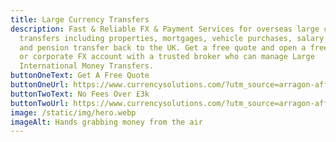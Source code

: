 ```yaml
---
title: Large Currency Transfers
description: Fast & Reliable FX & Payment Services for overseas large currency
  transfers including properties, mortgages, vehicle purchases, salary transfers
  and pension transfer back to the UK. Get a free quote and open a free personal
  or corporate FX account with a trusted broker who can manage Large
  International Money Transfers.
buttonOneText: Get A Free Quote
buttonOneUrl: https://www.currencysolutions.com/?utm_source=arragon-affiliates
buttonTwoText: No Fees Over £3k
buttonTwoUrl: https://www.currencysolutions.com/?utm_source=arragon-affiliates
image: /static/img/hero.webp
imageAlt: Hands grabbing money from the air
---
```

